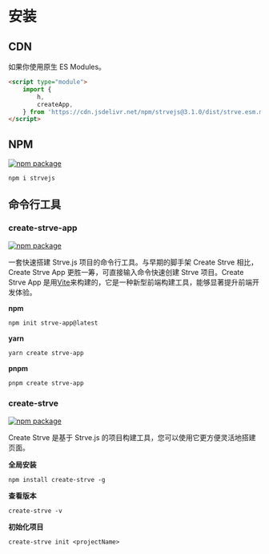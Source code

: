 # 安装

## CDN

如果你使用原生 ES Modules。

```html
<script type="module">
	import {
		h,
		createApp,
	} from 'https://cdn.jsdelivr.net/npm/strvejs@3.1.0/dist/strve.esm.min.js';
</script>
```

## NPM

<a href="https://npmjs.com/package/strvejs"><img src="https://badgen.net/npm/v/strvejs" alt="npm package"></a>

```shell
npm i strvejs
```

## 命令行工具

### create-strve-app

<a href="https://npmjs.com/package/create-strve-app"><img src="https://badgen.net/npm/v/create-strve-app" alt="npm package"></a>

一套快速搭建 Strve.js 项目的命令行工具。与早期的脚手架 Create Strve 相比，Create Strve App 更胜一筹，可直接输入命令快速创建 Strve 项目。Create Strve App 是用[Vite](https://vitejs.dev/)来构建的，它是一种新型前端构建工具，能够显著提升前端开发体验。

**npm**

```bash
npm init strve-app@latest
```

**yarn**

```bash
yarn create strve-app
```

**pnpm**

```bash
pnpm create strve-app
```

### create-strve

<a href="https://npmjs.com/package/create-strve"><img src="https://badgen.net/npm/v/create-strve" alt="npm package"></a>

Create Strve 是基于 Strve.js 的项目构建工具，您可以使用它更方便灵活地搭建页面。

**全局安装**

```shell
npm install create-strve -g
```

**查看版本**

```shell
create-strve -v
```

**初始化项目**

```shell
create-strve init <projectName>
```
